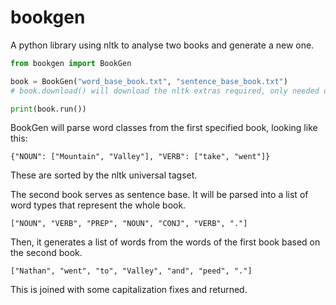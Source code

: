 # bookgen

A python library using nltk to analyse two books and generate a new one.

```py
from bookgen import BookGen

book = BookGen("word_base_book.txt", "sentence_base_book.txt")
# book.download() will download the nltk extras required, only needed once

print(book.run())
```

BookGen will parse word classes from the first specified book, looking like this:

`{"NOUN": ["Mountain", "Valley"], "VERB": ["take", "went"]}`

These are sorted by the nltk universal tagset.

The second book serves as sentence base. It will be parsed into a list of word types that represent the whole book.

`["NOUN", "VERB", "PREP", "NOUN", "CONJ", "VERB", "."]`

Then, it generates a list of words from the words of the first book based on the second book.

`["Nathan", "went", "to", "Valley", "and", "peed", "."]`

This is joined with some capitalization fixes and returned.
